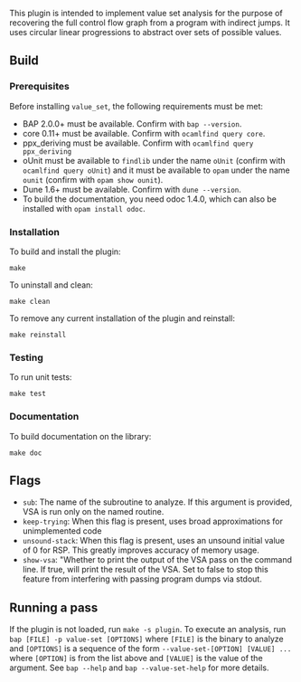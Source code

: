 This plugin is intended to implement value set analysis for the purpose
of recovering the full control flow graph from a program with indirect jumps.
It uses circular linear progressions to abstract over sets of possible values.

Build
--------------

### Prerequisites

Before installing `value_set`, the following requirements must be met:

* BAP 2.0.0+ must be available. Confirm with `bap --version`.
* core 0.11+ must be available. Confirm with `ocamlfind query core`.
* ppx\_deriving must be available. Confirm with `ocamlfind query ppx_deriving`
* oUnit must be available to `findlib` under the name `oUnit`
  (confirm with `ocamlfind query oUnit`) and it must be available
  to `opam` under the name `ounit` (confirm with `opam show ounit`).
* Dune 1.6+ must be available. Confirm with `dune --version`.
* To build the documentation, you need odoc 1.4.0, which can also be
  installed with `opam install odoc`.

### Installation

To build and install the plugin:

    make

To uninstall and clean:

    make clean

To remove any current installation of the plugin and reinstall:

    make reinstall

### Testing

To run unit tests:

    make test

### Documentation

To build documentation on the library:

    make doc

Flags
--------------

- `sub`: The name of the subroutine to analyze.
         If this argument is provided, VSA is run only on the named routine.
- `keep-trying`: When this flag is present, uses broad approximations for unimplemented code
- `unsound-stack`: When this flag is present, uses an unsound initial value of 0 for RSP.
                   This greatly improves accuracy of memory usage.
- `show-vsa`: "Whether to print the output of the VSA pass on the command line.
              If true, will print the result of the VSA. Set to false to stop
              this feature from interfering with passing program dumps via stdout.


Running a pass
----------------
If the plugin is not loaded, run `make -s plugin`.
To execute an analysis, run `bap [FILE] -p value-set [OPTIONS]` where
`[FILE]` is the binary to analyze and `[OPTIONS]` is a sequence of the form
`--value-set-[OPTION] [VALUE] ...` where `[OPTION]` is from the list above and
`[VALUE]` is the value of the argument. See `bap --help` and `bap --value-set-help`
for more details.
